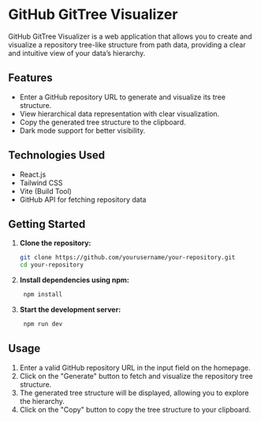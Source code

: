 # GitHub GitTree Visualizer

GitHub GitTree Visualizer is a web application that allows you to create and visualize a repository tree-like structure from path data, providing a clear and intuitive view of your data’s hierarchy.

## Features

- Enter a GitHub repository URL to generate and visualize its tree structure.
- View hierarchical data representation with clear visualization.
- Copy the generated tree structure to the clipboard.
- Dark mode support for better visibility.

## Technologies Used

- React.js
- Tailwind CSS
- Vite (Build Tool)
- GitHub API for fetching repository data

## Getting Started

1. **Clone the repository:**

   ```bash
   git clone https://github.com/yourusername/your-repository.git
   cd your-repository
2. **Install dependencies using npm:**
   ```bash
    npm install
3. **Start the development server:**
   ```bash
    npm run dev
## Usage

1. Enter a valid GitHub repository URL in the input field on the homepage.
2. Click on the "Generate" button to fetch and visualize the repository tree structure.
3. The generated tree structure will be displayed, allowing you to explore the hierarchy.
4. Click on the "Copy" button to copy the tree structure to your clipboard.

   
